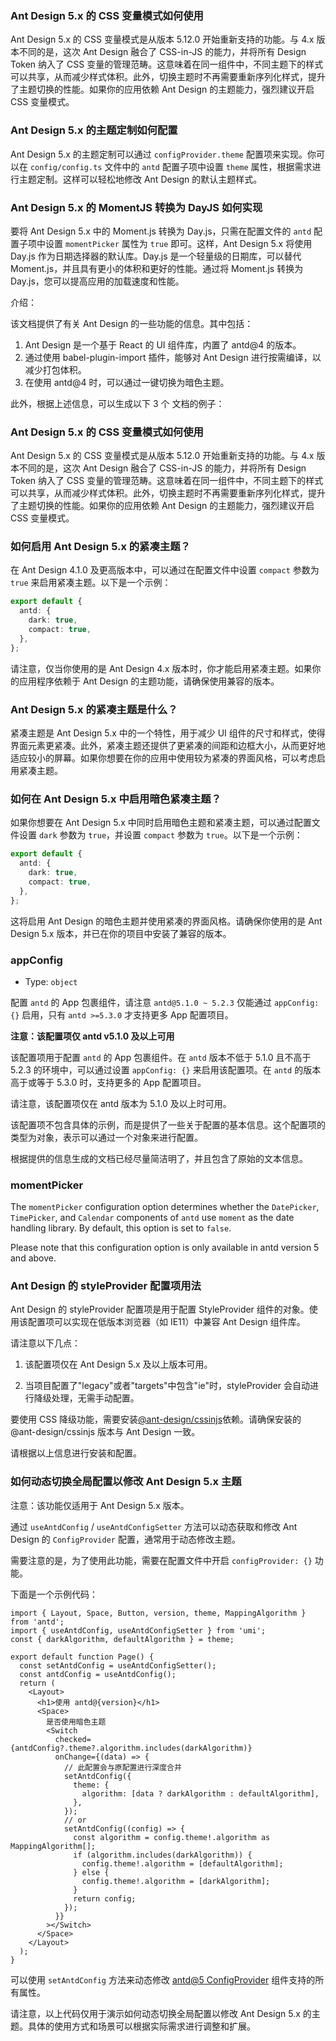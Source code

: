 ### Ant Design 5.x 的 CSS 变量模式如何使用

Ant Design 5.x 的 CSS 变量模式是从版本 5.12.0 开始重新支持的功能。与 4.x 版本不同的是，这次 Ant Design 融合了 CSS-in-JS 的能力，并将所有 Design Token 纳入了 CSS 变量的管理范畴。这意味着在同一组件中，不同主题下的样式可以共享，从而减少样式体积。此外，切换主题时不再需要重新序列化样式，提升了主题切换的性能。如果你的应用依赖 Ant Design 的主题能力，强烈建议开启 CSS 变量模式。

### Ant Design 5.x 的主题定制如何配置

Ant Design 5.x 的主题定制可以通过 `configProvider.theme` 配置项来实现。你可以在 `config/config.ts` 文件中的 `antd` 配置子项中设置 `theme` 属性，根据需求进行主题定制。这样可以轻松地修改 Ant Design 的默认主题样式。

### Ant Design 5.x 的 MomentJS 转换为 DayJS 如何实现

要将 Ant Design 5.x 中的 Moment.js 转换为 Day.js，只需在配置文件的 `antd` 配置子项中设置 `momentPicker` 属性为 `true` 即可。这样，Ant Design 5.x 将使用 Day.js 作为日期选择器的默认库。Day.js 是一个轻量级的日期库，可以替代 Moment.js，并且具有更小的体积和更好的性能。通过将 Moment.js 转换为 Day.js，您可以提高应用的加载速度和性能。

介绍：

该文档提供了有关 Ant Design 的一些功能的信息。其中包括：

1. Ant Design 是一个基于 React 的 UI 组件库，内置了 antd@4 的版本。
2. 通过使用 babel-plugin-import 插件，能够对 Ant Design 进行按需编译，以减少打包体积。
3. 在使用 antd@4 时，可以通过一键切换为暗色主题。

此外，根据上述信息，可以生成以下 3 个 文档的例子：

### Ant Design 5.x 的 CSS 变量模式如何使用

Ant Design 5.x 的 CSS 变量模式是从版本 5.12.0 开始重新支持的功能。与 4.x 版本不同的是，这次 Ant Design 融合了 CSS-in-JS 的能力，并将所有 Design Token 纳入了 CSS 变量的管理范畴。这意味着在同一组件中，不同主题下的样式可以共享，从而减少样式体积。此外，切换主题时不再需要重新序列化样式，提升了主题切换的性能。如果你的应用依赖 Ant Design 的主题能力，强烈建议开启 CSS 变量模式。

### 如何启用 Ant Design 5.x 的紧凑主题？

在 Ant Design 4.1.0 及更高版本中，可以通过在配置文件中设置 `compact` 参数为 `true` 来启用紧凑主题。以下是一个示例：

```ts
export default {
  antd: {
    dark: true,
    compact: true,
  },
};
```

请注意，仅当你使用的是 Ant Design 4.x 版本时，你才能启用紧凑主题。如果你的应用程序依赖于 Ant Design 的主题功能，请确保使用兼容的版本。

### Ant Design 5.x 的紧凑主题是什么？

紧凑主题是 Ant Design 5.x 中的一个特性，用于减少 UI 组件的尺寸和样式，使得界面元素更紧凑。此外，紧凑主题还提供了更紧凑的间距和边框大小，从而更好地适应较小的屏幕。如果你想要在你的应用中使用较为紧凑的界面风格，可以考虑启用紧凑主题。

### 如何在 Ant Design 5.x 中启用暗色紧凑主题？

如果你想要在 Ant Design 5.x 中同时启用暗色主题和紧凑主题，可以通过配置文件设置 `dark` 参数为 `true`，并设置 `compact` 参数为 `true`。以下是一个示例：

```ts
export default {
  antd: {
    dark: true,
    compact: true,
  },
};
```

这将启用 Ant Design 的暗色主题并使用紧凑的界面风格。请确保你使用的是 Ant Design 5.x 版本，并已在你的项目中安装了兼容的版本。

### appConfig

- Type: `object`

配置 `antd` 的 App 包裹组件，请注意 `antd@5.1.0 ~ 5.2.3` 仅能通过 `appConfig: {}` 启用，只有 `antd >=5.3.0` 才支持更多 App 配置项目。

**注意：该配置项仅 antd v5.1.0 及以上可用**

该配置项用于配置 `antd` 的 App 包裹组件。在 `antd` 版本不低于 5.1.0 且不高于 5.2.3 的环境中，可以通过设置 `appConfig: {}` 来启用该配置项。在 `antd` 的版本高于或等于 5.3.0 时，支持更多的 App 配置项目。

请注意，该配置项仅在 antd 版本为 5.1.0 及以上时可用。

该配置项不包含具体的示例，而是提供了一些关于配置的基本信息。这个配置项的类型为对象，表示可以通过一个对象来进行配置。

根据提供的信息生成的文档已经尽量简洁明了，并且包含了原始的文本信息。

### momentPicker

The `momentPicker` configuration option determines whether the `DatePicker`, `TimePicker`, and `Calendar` components of `antd` use `moment` as the date handling library. By default, this option is set to `false`.

Please note that this configuration option is only available in antd version 5 and above.

### Ant Design 的 styleProvider 配置项用法

Ant Design 的 styleProvider 配置项是用于配置 StyleProvider 组件的对象。使用该配置项可以实现在低版本浏览器（如 IE11）中兼容 Ant Design 组件库。

请注意以下几点：

1. 该配置项仅在 Ant Design 5.x 及以上版本可用。

2. 当项目配置了"legacy"或者"targets"中包含"ie"时，styleProvider 会自动进行降级处理，无需手动配置。

要使用 CSS 降级功能，需要安装[@ant-design/cssinjs](https://ant.design/docs/react/compatible-style-cn)依赖。请确保安装的@ant-design/cssinjs 版本与 Ant Design 一致。

请根据以上信息进行安装和配置。

### 如何动态切换全局配置以修改 Ant Design 5.x 主题

注意：该功能仅适用于 Ant Design 5.x 版本。

通过 `useAntdConfig` / `useAntdConfigSetter` 方法可以动态获取和修改 Ant Design 的 `ConfigProvider` 配置，通常用于动态修改主题。

需要注意的是，为了使用此功能，需要在配置文件中开启 `configProvider: {}` 功能。

下面是一个示例代码：

```tsx
import { Layout, Space, Button, version, theme, MappingAlgorithm } from 'antd';
import { useAntdConfig, useAntdConfigSetter } from 'umi';
const { darkAlgorithm, defaultAlgorithm } = theme;

export default function Page() {
  const setAntdConfig = useAntdConfigSetter();
  const antdConfig = useAntdConfig();
  return (
    <Layout>
      <h1>使用 antd@{version}</h1>
      <Space>
        是否使用暗色主题
        <Switch
          checked={antdConfig?.theme?.algorithm.includes(darkAlgorithm)}
          onChange={(data) => {
            // 此配置会与原配置进行深度合并
            setAntdConfig({
              theme: {
                algorithm: [data ? darkAlgorithm : defaultAlgorithm],
              },
            });
            // or
            setAntdConfig((config) => {
              const algorithm = config.theme!.algorithm as MappingAlgorithm[];
              if (algorithm.includes(darkAlgorithm)) {
                config.theme!.algorithm = [defaultAlgorithm];
              } else {
                config.theme!.algorithm = [darkAlgorithm];
              }
              return config;
            });
          }}
        ></Switch>
      </Space>
    </Layout>
  );
}
```

可以使用 `setAntdConfig` 方法来动态修改 [antd@5 ConfigProvider](https://ant.design/components/config-provider-cn) 组件支持的所有属性。

请注意，以上代码仅用于演示如何动态切换全局配置以修改 Ant Design 5.x 的主题。具体的使用方式和场景可以根据实际需求进行调整和扩展。

